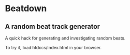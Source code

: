 # Beatdown
## A random beat track generator

A quick hack for generating and investigating random beats.

To try it, load htdocs/index.html in your browser.

